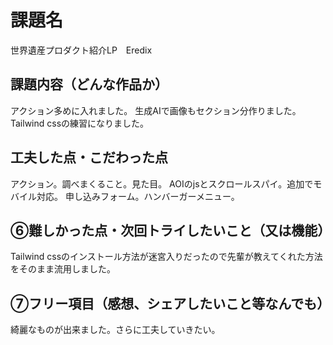# 課題名
世界遺産プロダクト紹介LP　Eredix

## 課題内容（どんな作品か）
アクション多めに入れました。
生成AIで画像もセクション分作りました。
Tailwind cssの練習になりました。

## 工夫した点・こだわった点
アクション。調べまくること。見た目。
AOIのjsとスクロールスパイ。追加でモバイル対応。
申し込みフォーム。ハンバーガーメニュー。

## ⑥難しかった点・次回トライしたいこと（又は機能）
Tailwind cssのインストール方法が迷宮入りだったので先輩が教えてくれた方法をそのまま流用しました。

## ⑦フリー項目（感想、シェアしたいこと等なんでも）
綺麗なものが出来ました。さらに工夫していきたい。